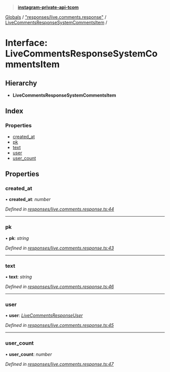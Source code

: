 > **[instagram-private-api-tcom](../README.md)**

[Globals](../README.md) / ["responses/live.comments.response"](../modules/_responses_live_comments_response_.md) / [LiveCommentsResponseSystemCommentsItem](_responses_live_comments_response_.livecommentsresponsesystemcommentsitem.md) /

# Interface: LiveCommentsResponseSystemCommentsItem

## Hierarchy

* **LiveCommentsResponseSystemCommentsItem**

## Index

### Properties

* [created_at](_responses_live_comments_response_.livecommentsresponsesystemcommentsitem.md#created_at)
* [pk](_responses_live_comments_response_.livecommentsresponsesystemcommentsitem.md#pk)
* [text](_responses_live_comments_response_.livecommentsresponsesystemcommentsitem.md#text)
* [user](_responses_live_comments_response_.livecommentsresponsesystemcommentsitem.md#user)
* [user_count](_responses_live_comments_response_.livecommentsresponsesystemcommentsitem.md#user_count)

## Properties

###  created_at

• **created_at**: *number*

*Defined in [responses/live.comments.response.ts:44](https://github.com/cuonglnhust/instagram-private-api-tcom/blob/3e16058/src/responses/live.comments.response.ts#L44)*

___

###  pk

• **pk**: *string*

*Defined in [responses/live.comments.response.ts:43](https://github.com/cuonglnhust/instagram-private-api-tcom/blob/3e16058/src/responses/live.comments.response.ts#L43)*

___

###  text

• **text**: *string*

*Defined in [responses/live.comments.response.ts:46](https://github.com/cuonglnhust/instagram-private-api-tcom/blob/3e16058/src/responses/live.comments.response.ts#L46)*

___

###  user

• **user**: *[LiveCommentsResponseUser](_responses_live_comments_response_.livecommentsresponseuser.md)*

*Defined in [responses/live.comments.response.ts:45](https://github.com/cuonglnhust/instagram-private-api-tcom/blob/3e16058/src/responses/live.comments.response.ts#L45)*

___

###  user_count

• **user_count**: *number*

*Defined in [responses/live.comments.response.ts:47](https://github.com/cuonglnhust/instagram-private-api-tcom/blob/3e16058/src/responses/live.comments.response.ts#L47)*